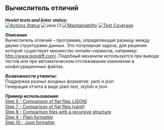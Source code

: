 ## Вычислитель отличий  

***Hexlet tests and linter status:***  
[![Actions Status](https://github.com/Yakov256/java-project-71/workflows/hexlet-check/badge.svg)](https://github.com/Yakov256/java-project-71/actions)
![Java CI](https://github.com/Yakov256/java-project-71/actions/workflows/main.yml/badge.svg)
[![Maintainability](https://api.codeclimate.com/v1/badges/17c5ee080de81c82696a/maintainability)](https://codeclimate.com/github/Yakov256/java-project-71/maintainability)
[![Test Coverage](https://api.codeclimate.com/v1/badges/17c5ee080de81c82696a/test_coverage)](https://codeclimate.com/github/Yakov256/java-project-71/test_coverage)

***Описание***  
Вычислитель отличий – программа, определяющая разницу между двумя структурами данных. Это популярная задача, для решения которой существует множество онлайн-сервисов, например: http://www.jsondiff.com/. Подобный механизм используется при выводе тестов или при автоматическом отслеживании изменении в конфигурационных файлах.

***Возможности утилиты:***  
Поддержка разных входных форматов: yaml и json    
Генерация отчета в виде plain text, stylish и json  

***Пример использования:***  
[Step 5 - Comparison of flat files (JSON)](https://asciinema.org/a/HnPUad2apHyU8xjeMZ5AW4tpB)  
[Step 7 - Comparison of flat files (yaml)](https://asciinema.org/a/srguS7bJtSx4H0WI08vWNI8tM)  
[Step 8 - Comparison files with a recursive structure](https://asciinema.org/a/lL032dksa6STzvS2RgeMcAepD)    
[Step 9 - Plain formatter](https://asciinema.org/a/6ee105GQ7ktolOGFvHXroR717)  
[Step 10 - Json formatter](https://asciinema.org/a/gqaCr9O7AGP4KkmPIUAi1KqUD)  
